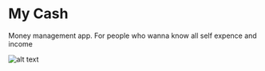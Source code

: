 # My Cash
Money management app. For people who wanna know all self expence and income

![alt text](https://github.com/romarakhlin/My-Cash/blob/master/images/1.png)
